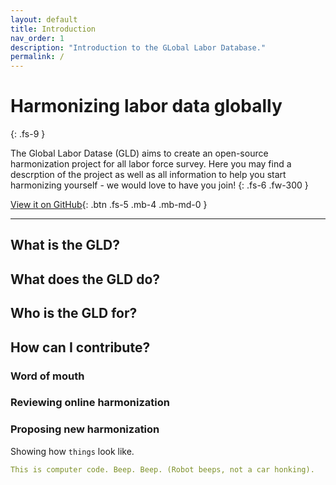 ```yaml
---
layout: default
title: Introduction
nav_order: 1
description: "Introduction to the GLobal Labor Database."
permalink: /
---
```


# Harmonizing labor data globally
{: .fs-9 }

The Global Labor Datase (GLD) aims to create an open-source harmonization project for all labor force survey. Here you may find a descrption of the project as well as all information to help you start harmonizing yourself - we would love to have you join!
{: .fs-6 .fw-300 }

[View it on GitHub](https://github.com/worldbank/gld/tree/main){: .btn .fs-5 .mb-4 .mb-md-0 }

---

## What is the GLD?



## What does the GLD do?


## Who is the GLD for?


## How can I contribute?


### Word of mouth


### Reviewing online harmonization


### Proposing new harmonization



Showing how `things` look like.

```yaml
This is computer code. Beep. Beep. (Robot beeps, not a car honking).
```
